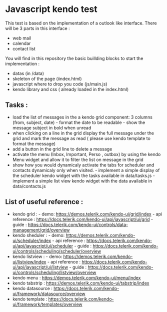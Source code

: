 # Javascript kendo test 

This test is based on the implementation of a outlook like interface. 
There will be 3 parts in this interface : 
   - web mail 
   - calendar
   - contact list 

You will find in this repository the basic buillding blocks to start the implementation : 
   - datas (in /data) 
   - skeleton of the page (iindex.html)
   - javascript where to drop you code (js/main.js)
   - kendo library and css ( already loaded in the index.html)


## Tasks : 

- load the list of messages in the a kendo grid component: 3 columns (from, subject, date)
      - format the date to be readable 
      - show the message subject in bold when unread 
- when clicking on a line in the grid display the full message under the grid and mark the message as read ( please use kendo template to format the message)
- add a button in the grid line to delete a message
- activate the menu (Inbox, Important, Perso , outbox) by using the kendo Menu widget and allow it to filter the list on message in the grid 
- show how you would dynamicaly activate the tabs for scheduler and contacts dynamicaly only when visited. 
      - implement a simple display of the scheduler kendo widget with the tasks available in data/tasks.js
      - implement a simple list view kendo widget with the data available in data/contacts.js


## List of useful reference : 

- kendo grid : 
      - demo: https://demos.telerik.com/kendo-ui/grid/index
      - api reference : https://docs.telerik.com/kendo-ui/api/javascript/ui/grid
      - guide : https://docs.telerik.com/kendo-ui/controls/data-management/grid/overview
- kendo sheduler :
      - demo: https://demos.telerik.com/kendo-ui/scheduler/index
      - api reference : https://docs.telerik.com/kendo-ui/api/javascript/ui/scheduler
      - guide : https://docs.telerik.com/kendo-ui/controls/scheduling/scheduler/overview
- kendo listview : 
      - demo: https://demos.telerik.com/kendo-ui/listview/index
      - api reference : https://docs.telerik.com/kendo-ui/api/javascript/ui/listview
      - guide : https://docs.telerik.com/kendo-ui/controls/scheduling/listview/overview
- kendo menu : https://demos.telerik.com/kendo-ui/menu/index
- kendo tabstrip : https://demos.telerik.com/kendo-ui/tabstrip/index
- kendo datasource : https://docs.telerik.com/kendo-ui/framework/datasource/overview
- kendo template : https://docs.telerik.com/kendo-ui/framework/templates/overview